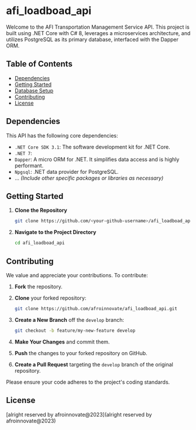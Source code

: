 # afi_loadboad_api

Welcome to the AFI Transportation Management Service API. This project is built using .NET Core with C# 8, leverages a microservices architecture, and utilizes PostgreSQL as its primary database, interfaced with the Dapper ORM.

## Table of Contents

- [Dependencies](#dependencies)
- [Getting Started](#getting-started)
- [Database Setup](#database-setup)
- [Contributing](#contributing)
- [License](#license)

## Dependencies

This API has the following core dependencies:

- `.NET Core SDK 3.1`: The software development kit for .NET Core.
- `.NET 7`: 
- `Dapper`: A micro ORM for .NET. It simplifies data access and is highly performant.
- `Npgsql`: .NET data provider for PostgreSQL.
- ... _(Include other specific packages or libraries as necessary)_

## Getting Started

1. **Clone the Repository**
    ```bash
    git clone https://github.com/<your-github-username>/afi_loadboad_api.git
    ```

2. **Navigate to the Project Directory**
    ```bash
    cd afi_loadboad_api
    ```


## Contributing

We value and appreciate your contributions. To contribute:

1. **Fork** the repository.
   
2. **Clone** your forked repository:
    ```bash
    git clone https://github.com/afroinnovate/afi_loadboad_api.git
    ```

3. **Create a New Branch** off the `develop` branch:
    ```bash
    git checkout -b feature/my-new-feature develop
    ```

4. **Make Your Changes** and commit them.
   
5. **Push** the changes to your forked repository on GitHub.
   
6. **Create a Pull Request** targeting the `develop` branch of the original repository.

Please ensure your code adheres to the project's coding standards.

## License

[alright reserved by afroinnovate@2023](alright reserved by afroinnovate@2023)
